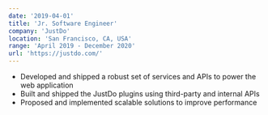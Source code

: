 ```yaml
---
date: '2019-04-01'
title: 'Jr. Software Engineer'
company: 'JustDo'
location: 'San Francisco, CA, USA'
range: 'April 2019 - December 2020'
url: 'https://justdo.com/'
---
```


- Developed and shipped a robust set of services and APIs to power the web application
- Built and shipped the JustDo plugins using third-party and internal APIs
- Proposed and implemented scalable solutions to improve performance
